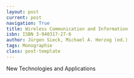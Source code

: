 ```yaml
---
layout: post
current: post
navigation: True
title: Wireless Communication and Information
isbn: ISBN 3-940317-27-6
author: Jürgen Sieck, Michael A. Herzog (ed.)
tags: Monographie
class: post-template
---
```


New Technologies and Applications
